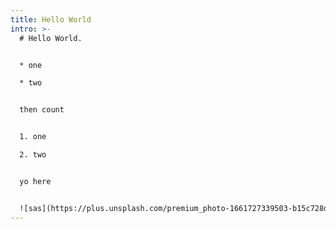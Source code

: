 ```yaml
---
title: Hello World
intro: >-
  # H﻿ello World.


  * o﻿ne 

  * t﻿wo


  t﻿hen count


  1. o﻿ne 

  2. t﻿wo


  y﻿o here


  ![sas](https://plus.unsplash.com/premium_photo-1661727339503-b15c728dff40?ixlib=rb-4.0.3&ixid=MnwxMjA3fDB8MHxlZGl0b3JpYWwtZmVlZHwxOXx8fGVufDB8fHx8&auto=format&fit=crop&w=400&q=60 "ascasc")
---
```

